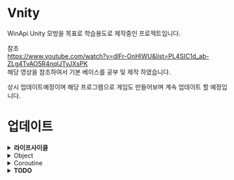 # Vnity
WinApi Unity 모방을 목표로 학습용도로 제작중인 프로젝트입니다.

참조<br/>
https://www.youtube.com/watch?v=dlFr-OnHlWU&list=PL4SIC1d_ab-ZLg4TvAO5R4nqlJTyJXsPK<br/>
해당 영상을 참조하여서 기본 베이스를 공부 및 제작 하였습니다.

상시 업데이트예정이며 해당 프로그램으로 게임도 만들어보며 계속 업데이트 할 예정입니다.

# 업데이트
<details>
  <summary><b>라이프사이클</b></summary>
현재사이클<br/><br/>
ManagerUpdate(Input, Time, Camera)<br/>
SceneUpdate(Objcet Awake)<br/>
SceneUpdate(Objcet Start)<br/>
SceneUpdate(Objcet Update)<br/>
CoroutineWaitForSecond(Unity의 yield return WaitForSecond)<br/>
CoroutineWaitForOneFrame(Unity의 yield return WaitForSecond)<br/>
Collistion, Rigidbody<br/>
UI<br/>
Render<br/>
CoroutineSetting(지연 코루틴 재 등록)
Event(CreateObject ,Destroy, SceneChange))<br/>
</details>

<details>
  <summary>Object</summary>
  1. DonDestroy 추가<br/>
  &nbsp;a. 씬이동시 파괴 안되도록 제작<br/>
    b. 내부 DieEvent로는 오브젝트가 파괴<br/>
</details>

<details>
  <summary>Coroutine</summary>
  1. VObject를 상속받은 객체가 사용가능<br/>
    a. 호출방식 StartCoroutin<현재 객체>(함수, this(객체의 포인터))<br/>
  2. return 방식<br/>
    a. (Unity) yield return new WaitForSecond(float _f) -> (Vnity) new WaitForSecond(float _f)<br/>
    b. 유니티처럼 함수 탈출지점부터 시작하지않음 초기부터 시작하기에 switch, if 분기점으로 나누어주어야함<br/>
  3. 관리방식<br/>
    a. 엔진 내부에서 코루틴을 관리해주도록 제작<br/>
    b. new 한 WaitForSecond, WaitForOneFrame 같은것은 CoroutineManager에서 자동적으로 관리해주기때문에 신경쓰지 않아도되도록 제작<br/>
    
</details>

<details>
  <summary><b>TODO</b></summary>
  코루틴
</details>
